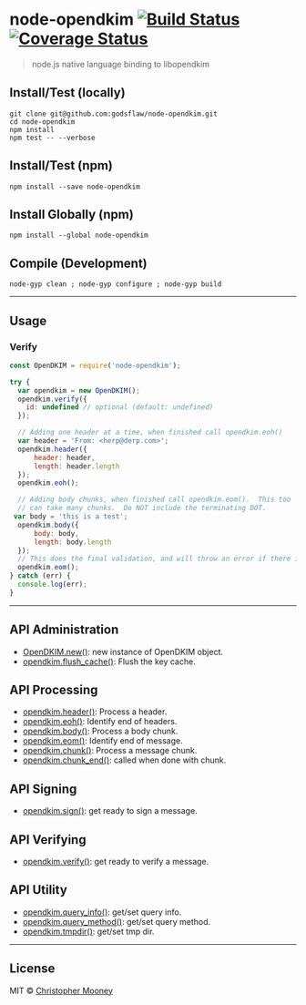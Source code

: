 # node-opendkim [![Build Status](https://travis-ci.org/godsflaw/node-opendkim.svg?branch=master)](https://travis-ci.org/godsflaw/node-opendkim) [![Coverage Status](https://coveralls.io/repos/github/godsflaw/node-opendkim/badge.svg?branch=master)](https://coveralls.io/github/godsflaw/node-opendkim?branch=master)

> node.js native language binding to libopendkim


## Install/Test (locally)

```
git clone git@github.com:godsflaw/node-opendkim.git
cd node-opendkim
npm install
npm test -- --verbose

```

## Install/Test (npm)

```
npm install --save node-opendkim
```

## Install Globally (npm)

```
npm install --global node-opendkim
```

## Compile (Development)

```
node-gyp clean ; node-gyp configure ; node-gyp build

```

---

## Usage

### Verify

```js
const OpenDKIM = require('node-opendkim');

try {
  var opendkim = new OpenDKIM();
  opendkim.verify({
    id: undefined // optional (default: undefined)
  });

  // Adding one header at a time, when finished call opendkim.eoh()
  var header = 'From: <herp@derp.com>';
  opendkim.header({
      header: header,
      length: header.length
  });
  opendkim.eoh();

  // Adding body chunks, when finished call opendkim.eom().  This too
  // can take many chunks.  Do NOT include the terminating DOT.
 var body = 'this is a test';
  opendkim.body({
      body: body,
      length: body.length
  });
  // This does the final validation, and will throw an error if there is one.
  opendkim.eom();
} catch (err) {
  console.log(err);
}
```

---

## API Administration
* [OpenDKIM.new()](https://github.com/godsflaw/node-opendkim/wiki/OpenDKIM.new()): new instance of OpenDKIM object.
* [opendkim.flush_cache()](https://github.com/godsflaw/node-opendkim/wiki/opendkim.flush_cache()): Flush the key cache.

## API Processing
* [opendkim.header()](https://github.com/godsflaw/node-opendkim/wiki/opendkim.header()): Process a header.
* [opendkim.eoh()](https://github.com/godsflaw/node-opendkim/wiki/opendkim.eoh()): Identify end of headers.
* [opendkim.body()](https://github.com/godsflaw/node-opendkim/wiki/opendkim.body()): Process a body chunk.
* [opendkim.eom()](https://github.com/godsflaw/node-opendkim/wiki/opendkim.eom()): Identify end of message.
* [opendkim.chunk()](https://github.com/godsflaw/node-opendkim/wiki/opendkim.chunk()): Process a message chunk.
* [opendkim.chunk_end()](https://github.com/godsflaw/node-opendkim/wiki/opendkim.chunk_end()): called when done with chunk.

## API Signing
* [opendkim.sign()](https://github.com/godsflaw/node-opendkim/wiki/opendkim.sign()): get ready to sign a message.

## API Verifying
* [opendkim.verify()](https://github.com/godsflaw/node-opendkim/wiki/opendkim.verify()): get ready to verify a message.


## API Utility
* [opendkim.query_info()](https://github.com/godsflaw/node-opendkim/wiki/opendkim.query_info()): get/set query info.
* [opendkim.query_method()](https://github.com/godsflaw/node-opendkim/wiki/opendkim.query_method()): get/set query method.
* [opendkim.tmpdir()](https://github.com/godsflaw/node-opendkim/wiki/opendkim.tmpdir()): get/set tmp dir.

---

## License

MIT © [Christopher Mooney](https://github.com/godsflaw)
